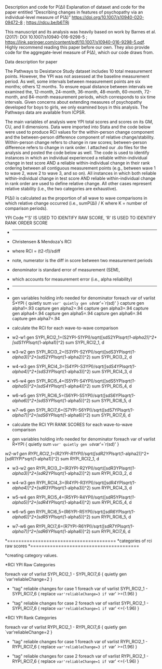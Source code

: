 Description and code for P(∆i) 
Explanation of dataset and code for the paper entitled “Describing changes in features of psychopathy via an individual-level measure of P(Δ)”
https://doi.org/10.1007/s10940-020-09472-8 ; https://rdcu.be/b6TRj 

This manuscript and its analysis was heavily based on work by Barnes et al. (2017): DOI 10.1007/s10940-016-9298-5 ; https://link.springer.com/content/pdf/10.1007/s10940-016-9298-5.pdf. Highly recommend reading this paper before our own. They also provide code for the aggregate-level measure of P(∆), which our code draws from.

Data description for paper

The Pathways to Desistance Study dataset includes 10 total measurement points. However, the YPI was not assessed at the baseline measurement period. As well, some intervals between measurement points are six months; others 12 months. To ensure equal distance between intervals we examined the, 12-month, 24-month, 36-month, 48-month, 60-month, 72-month, and 84-month measurement periods, which corresponds to six time intervals. Given concerns about extending measures of psychopathy developed for boys to girls, we only examined boys in this analysis. The Pathways data are available from ICPSR. 

The main variables of analysis were YPI total scores and scores on its GM, CU, and II dimensions. Data were imported into Stata and the code below were used to produce RCI values for the within-person change component and the between-person difference component of relative change/stability. Within-person change refers to change in raw scores; between-person difference refers to change in rank order. I attached our .do files for the analysis and posted the code below as well. The code is used to identify instances in which an individual experienced a reliable within-individual change in test score AND a reliable within-individual change in their rank ordering between all contiguous measurement points (e.g., between wave 1 to wave 2, wave 2 to wave 3, and so on). All instances in which both reliable within-individual change in test score AND reliable within-individual change in rank order are used to define relative change. All other cases represent relative stability (i.e., the two categories are exhaustive). 

P(∆i) is calculated as the proportion of all wave to wave comparisons in which relative change occurred (i.e., sumP(∆i) / K where K = number of comparison periods).


YPI Code
*'S' IS USED TO IDENTIFY RAW SCORE, 'R' IS USED TO IDENTIFY RANK ORDER SCORE

* -------------------------
* Christensen & Mendoza's RCI
* where RCI = (t2-t1)/sdiff
* note, numerator is the diff in score between two measurement periods
* denominator is standard error of measurement (SEM), 
* which accounts for measurement error (i.e., alpha reliability)
* -------------------------

* gen variables holding info needed for denominator
foreach var of varlist S*YPI {
quietly sum `var'
quietly gen sd`var'=`r(sd)'
}
capture gen alpha1=.93
capture gen alpha2=.94
capture gen alpha3=.94
capture gen alpha4=.94
capture gen alpha5=.94
capture gen alpha6=.94
capture gen alpha7=.94

* calculate the RCI for each wave-to-wave comparison

* w2-w1
gen 	SYPI_RCI2_1=(S2YPI-S1YPI)/sqrt([sdS2YPI*sqrt(1-alpha2)]^2+[sdS1YPI*sqrt(1-alpha1)]^2)
sum SYPI_RCI2_1, d

* w3-w2
gen SYPI_RCI3_2=(S3YPI-S2YPI)/sqrt([sdS3YPI*sqrt(1-alpha3)]^2+[sdS2YPI*sqrt(1-alpha2)]^2)
sum SYPI_RCI3_2, d

* w4-w3
gen SYPI_RCI4_3=(S4YPI-S3YPI)/sqrt([sdS4YPI*sqrt(1-alpha4)]^2+[sdS3YPI*sqrt(1-alpha3)]^2)
sum SYPI_RCI4_3, d

* w5-w4
gen SYPI_RCI5_4=(S5YPI-S4YPI)/sqrt([sdS5YPI*sqrt(1-alpha5)]^2+[sdS4YPI*sqrt(1-alpha4)]^2)
sum SYPI_RCI5_4, d

* w6-w5
gen SYPI_RCI6_5=(S6YPI-S5YPI)/sqrt([sdS6YPI*sqrt(1-alpha6)]^2+[sdS5YPI*sqrt(1-alpha5)]^2)
sum SYPI_RCI6_5, d

* w7-w6
gen SYPI_RCI7_6=(S7YPI-S6YPI)/sqrt([sdS7YPI*sqrt(1-alpha7)]^2+[sdS6YPI*sqrt(1-alpha6)]^2)
sum SYPI_RCI7_6, d

* calculate the RCI YPI RANK SCORES for each wave-to-wave comparison

* gen variables holding info needed for denominator
foreach var of varlist R*YPI {
quietly sum `var'
quietly gen sd`var'=`r(sd)'
}


*w2-w1
gen RYPI_RCI2_1=(R2YPI-R1YPI)/sqrt([sdR2YPI*sqrt(1-alpha2)]^2+[sdR1YPI*sqrt(1-alpha1)]^2)
sum RYPI_RCI2_1, d

* w3-w2
gen RYPI_RCI3_2=(R3YPI-R2YPI)/sqrt([sdR3YPI*sqrt(1-alpha3)]^2+[sdR2YPI*sqrt(1-alpha2)]^2)
sum RYPI_RCI3_2, d

* w4-w3
gen RYPI_RCI4_3=(R4YPI-R3YPI)/sqrt([sdR4YPI*sqrt(1-alpha4)]^2+[sdR3YPI*sqrt(1-alpha3)]^2)
sum RYPI_RCI4_3, d

* w5-w4
gen RYPI_RCI5_4=(R5YPI-R4YPI)/sqrt([sdR5YPI*sqrt(1-alpha5)]^2+[sdR4YPI*sqrt(1-alpha4)]^2)
sum RYPI_RCI5_4, d

* w6-w5
gen RYPI_RCI6_5=(R6YPI-R5YPI)/sqrt([sdR6YPI*sqrt(1-alpha6)]^2+[sdR5YPI*sqrt(1-alpha5)]^2)
sum RYPI_RCI6_5, d

* w7-w6
gen RYPI_RCI7_6=(R7YPI-R6YPI)/sqrt([sdR7YPI*sqrt(1-alpha7)]^2+[sdR6YPI*sqrt(1-alpha6)]^2)
sum RYPI_RCI7_6, d

*=======================================
*categories of rci raw scores
*=======================================


*creating category values.

*RCI YPI Raw Categories

foreach var of varlist SYPI_RCI2_1 - SYPI_RCI7_6 {
quietly gen `var'reliableChange=2
}

* "tag" reliable changes for case 1
foreach var of varlist SYPI_RCI2_1 - SYPI_RCI7_6 {
replace `var'reliableChange=3 if `var' >=(1.96) 
} 

* "tag" reliable changes for case 2
foreach var of varlist SYPI_RCI2_1 - SYPI_RCI7_6 {
replace `var'reliableChange=1 if `var' <=(-1.96) 
} 


*RCI YPI Rank Categories

foreach var of varlist RYPI_RCI2_1 - RYPI_RCI7_6 {
quietly gen `var'reliableChange=2
}

* "tag" reliable changes for case 1
foreach var of varlist RYPI_RCI2_1 - RYPI_RCI7_6 {
replace `var'reliableChange=3 if `var' >=(1.96) 
} 

* "tag" reliable changes for case 2
foreach var of varlist RYPI_RCI2_1 - RYPI_RCI7_6 {
replace `var'reliableChange=1 if `var' <=(-1.96) 
} 

